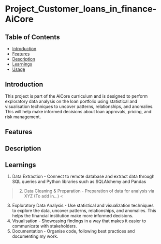 # Project_Customer_loans_in_finance-AiCore

## Table of Contents
- [Introduction](#Introduction)
- [Features](#Features)
- [Description](#Description)
- [Learnings](#Learnings)
- [Usage](#Usage)

## Introduction

This project is part of the AiCore curriculum and is designed to perform exploratory data analysis on the loan portfolio using statistical and visualisation techniques to uncover patterns, relationships, and anomalies. This will help make informed decisions about loan approvals, pricing, and risk management.

## Features

## Description

## Learnings
1. Data Extraction - Connect to remote database and extract data through SQL queries and Python libraries such as SQLAlchemy and Pandas
> 2. Data Cleaning & Preparation - Preparation of data for analysis via XYZ (To add in...) <

3. Exploratory Data Analysis - Use statistical and visualization techniques to explore the data, uncover patterns, relationships, and anomalies. This helps the financial institution make more informed decisions.
4. Visualisation - Showcasing findings in a way that makes it easier to communicate with stakeholders. 
5. Documentation - Organise code, following best practices and documenting my work. 